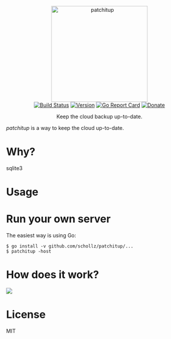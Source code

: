 <p align="center">
<img
    src=""
    width="260px" border="0" alt="patchitup">
<br>
<a href="https://travis-ci.org/schollz/patchitup"><img src="https://travis-ci.org/schollz/patchitup.svg?branch=master" alt="Build Status"></a>
<a href="https://github.com/schollz/patchitup/releases/latest"><img src="https://img.shields.io/badge/version-0.1.0-brightgreen.svg?style=flat-square" alt="Version"></a>
<a href="https://goreportcard.com/report/github.com/schollz/patchitup"><img src="https://goreportcard.com/badge/github.com/schollz/patchitup" alt="Go Report Card"></a>
<a href="https://www.paypal.me/ZackScholl/5.00"><img src="https://img.shields.io/badge/donate-$5-brown.svg" alt="Donate"></a>
</p>

<p align="center">Keep the cloud backup up-to-date.</p>

*patchitup* is a way to keep the cloud up-to-date.

# Why?

sqlite3

# Usage


# Run your own server

The easiest way is using Go:

```
$ go install -v github.com/schollz/patchitup/...
$ patchitup -host
```

# How does it work?

![](https://user-images.githubusercontent.com/6550035/36574282-e0335014-17f9-11e8-92ba-1a474deaae76.png)

# License

MIT
